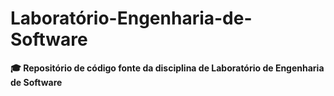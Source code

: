 # Laboratório-Engenharia-de-Software
 **🎓 Repositório de código fonte da disciplina de
 Laboratório de Engenharia de Software**
